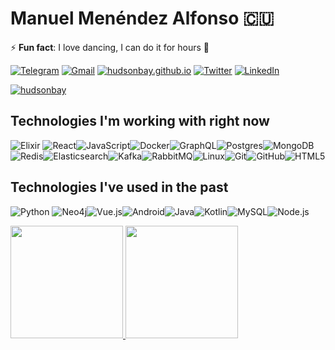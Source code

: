# Manuel Menéndez Alfonso 🇨🇺

⚡ **Fun fact**: I love dancing, I can do it for hours 🕺

[![Telegram](https://img.shields.io/badge/-TELEGRAM-2CA5E0?logo=telegram&logoColor=white)](https://t.me/manuelmenendez) [![Gmail](https://img.shields.io/badge/-GMAIL-D14836?logo=gmail&logoColor=white)](mailto:manuelmenendezalfonso@gmail.com) [![hudsonbay.github.io](https://img.shields.io/badge/-HUDSONBAY.GITHUB.IO-000000)](https://hudsonbay.github.io/) [![Twitter](https://img.shields.io/badge/-TWITTER-0077B5?logo=twitter&logoColor=white)](https://www.twitter.com/manuelm662) [![LinkedIn](https://img.shields.io/badge/-LINKEDIN-3177C6?logo=linkedin&logoColor=white)](https://www.linkedin.com/in/manuel-menendez-alfonso)

<p> <a href="https://github.com/ryo-ma/github-profile-trophy"><img src="https://github-profile-trophy.vercel.app/?username=hudsonbay" alt="hudsonbay" /></a> </p>

## Technologies I'm working with right now

![Elixir](https://img.shields.io/badge/-Elixir-000000?style=flat&logo=Elixir&logoColor=purple) ![React](https://img.shields.io/badge/-React-000000?style=flat&logo=react)![JavaScript](https://img.shields.io/badge/-JavaScript-000000?style=flat&logo=javascript)![Docker](https://img.shields.io/badge/-Docker-000000?style=flat&logo=docker)![GraphQL](https://img.shields.io/badge/-GraphQL-000000?style=flat&logo=graphql&logoColor=red)![Postgres](https://img.shields.io/badge/-Postgres-000000?style=flat&logo=Postgresql&logoColor=blue)![MongoDB](https://img.shields.io/badge/-MongoDB-000000?style=flat&logo=mongodb&logoColor=green)![Redis](https://img.shields.io/badge/-Redis-000000?style=flat&logo=redis)![Elasticsearch](https://img.shields.io/badge/-Elasticsearch-000000?style=flat&logo=elasticsearch)![Kafka](https://img.shields.io/badge/-Kafka-000000?style=flat&logo=apache-kafka)![RabbitMQ](https://img.shields.io/badge/-RabbitMQ-000000?style=flat&logo=rabbitmq)![Linux](https://img.shields.io/badge/-Linux-000000?style=flat&logo=linux&logoColor=FCC624)![Git](https://img.shields.io/badge/-Git-000000?style=flat&logo=git&logoColor=F05032)![GitHub](https://img.shields.io/badge/-GitHub-000000?style=flat&logo=github&logoColor=FFFFFF)![HTML5](https://img.shields.io/badge/-HTML5-000000?style=flat&logo=HTML5)


## Technologies I've used in the past

![Python](https://img.shields.io/badge/-Python-000000?style=flat&logo=python) ![Neo4j](https://img.shields.io/badge/-Neo4j-000000?style=flat&logo=neo4j)![Vue.js](https://img.shields.io/badge/-Vue.js-000000?style=flat&logo=vue.js&logoColor=339933)![Android](https://img.shields.io/badge/-Android-000000?style=flat&logo=Android)![Java](https://img.shields.io/badge/-Java-000000?style=flat&logo=Java&logoColor=007396)![Kotlin](https://img.shields.io/badge/-KOTLIN-000000?style=flat&logo=KOTLIN)![MySQL](https://img.shields.io/badge/-MySQL-000000?style=flat&logo=MySQL)![Node.js](https://img.shields.io/badge/-Node.js-000000?style=flat&logo=node.js&logoColor=339933)




<a href="https://github.com/hudsonbay">
  <img height="180em" src="https://github-readme-stats.vercel.app/api?username=hudsonbay&show_icons=true&theme=merko&include_all_commits=true&count_private=true" />
</a>
<a href="https://github.com/anuraghazra/convoychat">
  <img height="180em" src="https://github-readme-stats.vercel.app/api/top-langs/?username=hudsonbay&layout=compact&langs_count=10&theme=merko" />
</a>
